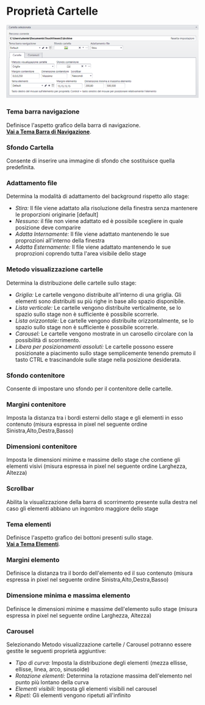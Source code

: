 # Proprietà Cartelle
![](/img/folder_properties.png)

### Tema barra navigazione
Definisce l'aspetto grafico della barra di navigazione.
<br>[__Vai a Tema Barra di Navigazione__](/it/media-manager/themes/theme-navigationbar.md).

### Sfondo Cartella
Consente di inserire una immagine di sfondo che sostituisce quella predefinita.

### Adattamento file
Determina la modalità di adattamento del background rispetto allo stage:

  - _Stira:_ Il file viene adattato alla risoluzione della finestra senza mantenere le proporzioni originarie [default]<br>
  - _Nessuno:_ il file non viene adattato ed è possibile scegliere in quale posizione deve comparire<br>
  - _Adatta Internamente:_ Il file viene adattato mantenendo le sue proprozioni all'interno della finestra<br>
  - _Adatta Esternamente:_ Il file viene adattato mantenendo le sue proprozioni coprendo tutta l'area visibile dello stage

### Metodo visualizzazione cartelle
Determina la distribuzione delle cartelle sullo stage:

  - _Griglia:_ Le cartelle vengono distribuite all'interno di una griglia. Gli elementi sono distribuiti su più righe in base allo spazio disponibile.
  - _Lista verticale:_ Le cartelle vengono distribuite verticalmente, se lo spazio sullo stage non è sufficiente è possibile scorrerle.
  - _Lista orizzontale:_ Le cartelle vengono distribuite orizzontalmente, se lo spazio sullo stage non è sufficiente è possibile scorrerle.
  - _Carousel:_ Le cartelle vengono mostrate in un carosello circolare con la possibilità di scorrimento.
  - _Libera per posizionamenti assoluti:_ Le cartelle possono essere posizionate a piacimento sullo stage semplicemente tenendo premuto il tasto CTRL e trascinandole sulle stage nella posizione desiderata.

### Sfondo contenitore
Consente di impostare uno sfondo per il contenitore delle cartelle.

### Margini contenitore
Imposta la distanza tra i bordi esterni dello stage e gli elementi in esso contenuto (misura espressa in pixel nel seguente ordine Sinistra,Alto,Destra,Basso)

### Dimensioni contenitore
Imposta le dimensioni minime e massime dello stage che contiene gli elementi visivi (misura espressa in pixel nel seguente ordine Larghezza, Altezza)

### Scrollbar
Abilita la visualizzazione della barra di scorrimento presente sulla destra nel caso gli elementi abbiano un ingombro maggiore dello stage

### Tema elementi
Definisce l'aspetto grafico dei bottoni presenti sullo stage.
<br>[__Vai a Tema Elementi__](/it/media-manager/themes/theme-element.md).

### Margini elemento
Definisce la distanza tra il bordo dell'elemento  ed il suo contenuto (misura espressa in pixel nel seguente ordine Sinistra,Alto,Destra,Basso)

### Dimensione minima e massima elemento
Definisce le dimensioni minime e massime dell'elemento sullo stage (misura espressa in pixel nel seguente ordine Larghezza, Altezza)

### Carousel
Selezionando Metodo visualizzazione cartelle / Carousel potranno essere gestite le seguenti proprietà aggiuntive:

* _Tipo di curva:_ Imposta la distribuzione degli elementi (mezza ellisse, ellisse, linea, arco, sinusoide)
* _Rotazione elementi:_ Determina la rotazione massima dell'elemento nel punto più lontano della curva
* _Elementi visibili:_ Imposta gli elementi visibili nel carousel 
* _Ripeti:_ Gli elementi vengono ripetuti all'infinito
